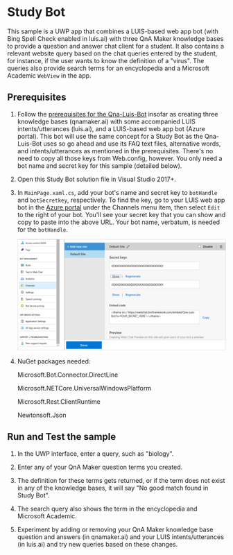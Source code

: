 # Study Bot

This sample is a UWP app that combines a LUIS-based web app bot (with Bing Spell Check enabled in luis.ai) with three QnA Maker knowledge bases to provide a question and answer chat client for a student. It also contains a relevant website query based on the chat queries entered by the student, for instance, if the user wants to know the definition of a "virus". The queries also provide search terms for an encyclopedia and a Microsoft Academic `WebView` in the app. 

## Prerequisites

1. Follow the [prerequisites for the Qna-Luis-Bot](https://github.com/Azure-Samples/cognitive-services-studybot-csharp/blob/master/Qna-Luis-Bot/readme.md) insofar as creating three knowledge bases (qnamaker.ai) with some accompanied LUIS intents/utterances (luis.ai), and a LUIS-based web app bot (Azure portal). This bot will use the same concept for a Study Bot as the Qna-Luis-Bot uses so go ahead and use its FAQ text files, alternative words, and intents/utterances as mentioned in the prerequisites. There's no need to copy all those keys from Web.config, however. You only need a bot name and secret key for this sample (detailed below).

1. Open this Study Bot solution file in Visual Studio 2017+.

1. In `MainPage.xaml.cs`, add your bot's name and secret key to `botHandle` and `botSecretkey`, respectively. To find the key, go to your LUIS web app bot in the [Azure portal](https://ms.portal.azure.com) under the Channels menu item, then select `Edit` to the right of your bot. You'll see your secret key that you can show and copy to paste into the above URL. Your bot name, verbatum, is needed for the `botHandle`.
    
    <img src="/Assets/bot-secret-key.png">
    
1. NuGet packages needed: 

    Microsoft.Bot.Connector.DirectLine
    
    Microsoft.NETCore.UniversalWindowsPlatform
    
    Microsoft.Rest.ClientRuntime
    
    Newtonsoft.Json
    
## Run and Test the sample

1. In the UWP interface, enter a query, such as "biology".

1. Enter any of your QnA Maker question terms you created.

1. The definition for these terms gets returned, or if the term does not exist in any of the knowledge bases, it will say "No good match found in Study Bot".

1. The search query also shows the term in the encyclopedia and Microsoft Academic.

1. Experiment by adding or removing your QnA Maker knowledge base question and answers (in qnamaker.ai) and your LUIS intents/utterances (in luis.ai) and try new queries based on these changes.
